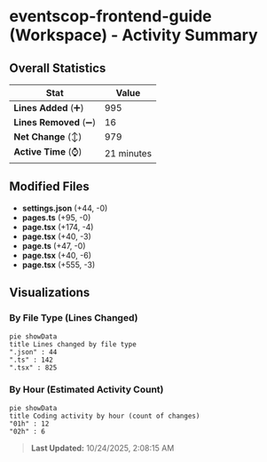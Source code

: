 # eventscop-frontend-guide (Workspace) - Activity Summary 

## Overall Statistics

| Stat                   | Value                                                             |
| ---------------------- | ----------------------------------------------------------------- |
| **Lines Added** (➕)   | 995                                          |
| **Lines Removed** (➖) | 16                                        |
| **Net Change** (↕)    | 979                |
| **Active Time** (⌚)   | 21 minutes |


## Modified Files
- **settings.json** (+44, -0)
- **pages.ts** (+95, -0)
- **page.tsx** (+174, -4)
- **page.tsx** (+40, -3)
- **page.ts** (+47, -0)
- **page.tsx** (+40, -6)
- **page.tsx** (+555, -3)

## Visualizations

### By File Type (Lines Changed)

```mermaid
pie showData
title Lines changed by file type
".json" : 44
".ts" : 142
".tsx" : 825
```

### By Hour (Estimated Activity Count)

```mermaid
pie showData
title Coding activity by hour (count of changes)
"01h" : 12
"02h" : 6
```


> **Last Updated:** 10/24/2025, 2:08:15 AM